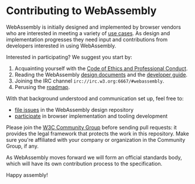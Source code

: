 # Contributing to WebAssembly

WebAssembly is initially designed and implemented by browser vendors who are
interested in meeting a variety of [use cases](UseCases.md). As design and
implementation progresses they need input and contributions from developers
interested in using WebAssembly.

Interested in participating? We suggest you start by:

1. Acquainting yourself with the
   [Code of Ethics and Professional Conduct](CodeOfConduct.md).
2. Reading the WebAssembly [design documents][] and the [developer guide][].
3. Joining the IRC channel `irc://irc.w3.org:6667/#webassembly`.
4. Perusing the [roadmap][].

With that background understood and communication set up, feel free to:

 - [file issues][] in the WebAssembly design repository
 - [participate][] in browser implementation and tooling development

Please join the [W3C Community Group][] before sending pull requests: it provides
the legal framework that protects the work in this repository. Make sure you're 
affiliated with your company or organization in the Community Group, if any.

As WebAssembly moves forward we will form an official standards body, which
will have its own contribution process to the specification.

Happy assembly!

  [design documents]: https://github.com/WebAssembly/design
  [developer guide]: http://webassembly.org/getting-started/developers-guide/
  [roadmap]: http://webassembly.org/roadmap/
  [file issues]: https://github.com/WebAssembly/design/issues
  [participate]: http://webassembly.org/community/feedback/
  [W3C Community Group]: https://www.w3.org/community/webassembly/
